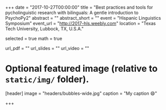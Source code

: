 +++
date = "2017-10-27T00:00:00"
title = "Best practices and tools for pycholinguistic research with bilinguals: A gentle introduction to PsychoPy2"
abstract = ""
abstract_short = ""
event = "Hispanic Linguistics Symposium"
event_url = "http://2017-hls.weebly.com"
location = "Texas Tech University, Lubbock, TX, U.S.A."

selected = true
math = true

url_pdf = ""
url_slides = ""
url_video = ""

# Optional featured image (relative to `static/img/` folder).
[header]
image = "headers/bubbles-wide.jpg"
caption = "My caption :smile:"

+++

